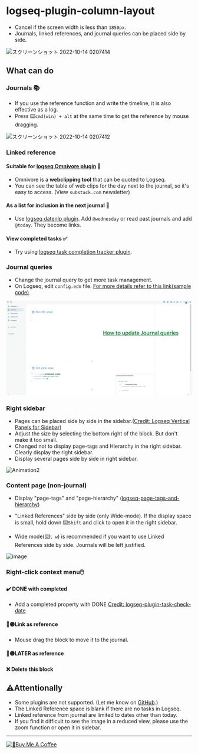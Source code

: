 # logseq-plugin-column-layout

- Cancel if the screen width is less than `1850px`.
- Journals, linked references, and journal queries can be placed side by side.

![スクリーンショット 2022-10-14 0207414](https://user-images.githubusercontent.com/111847207/195663729-7c979e9e-9309-4f0b-9766-581778c5aaa7.png)

## What can do

### Journals 📚

- If you use the reference function and write the timeline, it is also effective as a log.
- Press ⌨️`cmd(win) + alt` at the same time to get the reference by mouse dragging.

![スクリーンショット 2022-10-14 0207412](https://user-images.githubusercontent.com/111847207/195662824-35aecadd-c404-42a8-82eb-54ffc628c321.png)

### Linked reference

#### Suitable for [logseq Omnivore plugin](https://github.com/omnivore-app/logseq-omnivore) 🚩

- Omnivore is a **webclipping tool** that can be quoted to Logseq.
- You can see the table of web clips for the day next to the journal, so it's easy to access. (View `substack.com` newsletter)

#### As a list for inclusion in the next journal 📅

- Use [logseq datenlp plugin](https://github.com/hkgnp/logseq-datenlp-plugin). Add `@wednesday` or read past journals and add `@today`. They become links.

#### View completed tasks ✅

- Try using [logseq task completion tracker plugin](https://github.com/DimitryDushkin/logseq-plugin-task-check-date).

### Journal queries

- Change the journal query to get more task management.
- On Logseq, edit `config.edn` file. [For more details refer to this link(sample code)](https://github.com/YU000jp/logseq-default-queries-journals)

![Animation1](img/journal-queries-demo.gif)

### Right sidebar

- Pages can be placed side by side in the sidebar.([Credit: Logseq Vertical Panels for Sidebar](https://github.com/r-hegde/logseq-vertical-panels))
- Adjust the size by selecting the bottom right of the block. But don't make it too small.
- Changed not to display page-tags and Hierarchy in the right sidebar. Clearly display the right sidebar.
- Display several pages side by side in right sidebar.

![Animation2](https://user-images.githubusercontent.com/111847207/200146804-e0e53c12-933a-417e-b19a-e9e782e1c492.gif)

### Content page (non-journal)

- Display "page-tags" and "page-hierarchy" ([logseq-page-tags-and-hierarchy](https://github.com/YU000jp/logseq-page-tags-and-hierarchy))

- "Linked References" side by side (only Wide-mode). If the display space is small, hold down ⌨️`Shift` and click to open it in the right sidebar.
- Wide mode(⌨️`t w`) is recommended if you want to use Linked References side by side. Journals will be left justified.

 ![image](https://user-images.githubusercontent.com/111847207/200147083-f2ff65dd-0ba4-49eb-986c-c384178f9354.png)

### Right-click context menu🖱️

#### ✔️ DONE with completed

- Add a completed property with DONE [Credit: logseq-plugin-task-check-date](https://github.com/DimitryDushkin/logseq-plugin-task-check-date)

#### 🔵🟣Link as reference

- Mouse drag the block to move it to the journal.

#### 🔵🟣LATER as reference

#### ❌ Delete this block

## ⚠️Attentionally

- Some plugins are not supported. (Let me know on [GitHub](https://github.com/YU000jp/Logseq-column-Layout/issues).)
- The Linked Reference space is blank if there are no tasks in Logseq.
- Linked reference from journal are limited to dates other than today.
- If you find it difficult to see the image in a reduced view, please use the zoom function or open it in sidebar.

---

<a href="https://www.buymeacoffee.com/yu000japan" target="_blank"><img src="https://cdn.buymeacoffee.com/buttons/v2/default-violet.png" alt="🍌Buy Me A Coffee" style="height: 42px;width: 152px" ></a>
